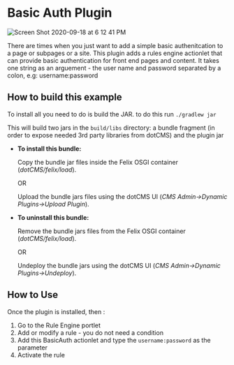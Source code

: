 # Basic Auth Plugin

![Screen Shot 2020-09-18 at 6 12 41 PM](https://user-images.githubusercontent.com/934364/93649709-9cf96c00-f9da-11ea-8f41-103fe6b61793.png)

There are times when you just want to add a simple basic authenitcation to a page or subpages or a site. This plugin adds a rules engine actionlet that can provide basic authentication for front end pages and content. It takes one string as an arguement - the user name and password separated by a colon, e.g: username:password

## How to build this example

To install all you need to do is build the JAR. to do this run
`./gradlew jar`

This will build two jars in the `build/libs` directory: a bundle fragment (in order to expose needed 3rd party libraries from dotCMS) and the plugin jar 

* **To install this bundle:**

    Copy the bundle jar files inside the Felix OSGI container (*dotCMS/felix/load*).
        
    OR
        
    Upload the bundle jars files using the dotCMS UI (*CMS Admin->Dynamic Plugins->Upload Plugin*).

* **To uninstall this bundle:**
    
    Remove the bundle jars files from the Felix OSGI container (*dotCMS/felix/load*).

    OR

    Undeploy the bundle jars using the dotCMS UI (*CMS Admin->Dynamic Plugins->Undeploy*).


## How to Use

Once the plugin is installed, then :

1. Go to the Rule Engine portlet
2. Add or modify a rule - you do not need a condition
3. Add this BasicAuth actionlet and type the `username:password` as the parameter
4. Activate the rule

